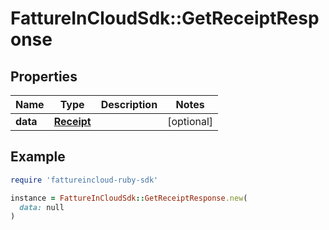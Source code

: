 # FattureInCloudSdk::GetReceiptResponse

## Properties

| Name | Type | Description | Notes |
| ---- | ---- | ----------- | ----- |
| **data** | [**Receipt**](Receipt.md) |  | [optional] |

## Example

```ruby
require 'fattureincloud-ruby-sdk'

instance = FattureInCloudSdk::GetReceiptResponse.new(
  data: null
)
```

